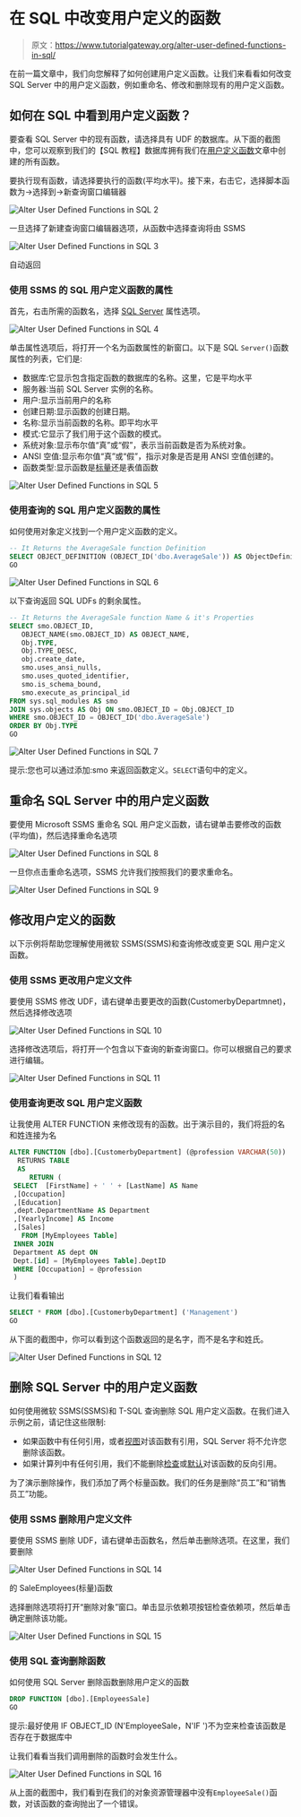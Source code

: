 # 在 SQL 中改变用户定义的函数

> 原文：<https://www.tutorialgateway.org/alter-user-defined-functions-in-sql/>

在前一篇文章中，我们向您解释了如何创建用户定义函数。让我们来看看如何改变 SQL Server 中的用户定义函数，例如重命名、修改和删除现有的用户定义函数。

## 如何在 SQL 中看到用户定义函数？

要查看 SQL Server 中的现有函数，请选择具有 UDF 的数据库。从下面的截图中，您可以观察到我们的【SQL 教程】数据库拥有我们在[用户定义函数](https://www.tutorialgateway.org/user-defined-functions-in-sql/)文章中创建的所有函数。

要执行现有函数，请选择要执行的函数(平均水平)。接下来，右击它，选择脚本函数为->选择到->新查询窗口编辑器

![Alter User Defined Functions in SQL 2](img/4feae97c2f99ba7fbd39f69adb66f159.png)

一旦选择了新建查询窗口编辑器选项，从函数中选择查询将由 SSMS

![Alter User Defined Functions in SQL 3](img/9b7023387f491527fef3e651519187e4.png)

自动返回

### 使用 SSMS 的 SQL 用户定义函数的属性

首先，右击所需的函数名，选择 [SQL Server](https://www.tutorialgateway.org/sql/) 属性选项。

![Alter User Defined Functions in SQL 4](img/e5b6eb0ab8d6bd58ce5861db1ee7965c.png)

单击属性选项后，将打开一个名为函数属性的新窗口。以下是 SQL `Server()`函数属性的列表，它们是:

*   数据库:它显示包含指定函数的数据库的名称。这里，它是平均水平
*   服务器:当前 SQL Server 实例的名称。
*   用户:显示当前用户的名称
*   创建日期:显示函数的创建日期。
*   名称:显示当前函数的名称。即平均水平
*   模式:它显示了我们用于这个函数的模式。
*   系统对象:显示布尔值“真”或“假”，表示当前函数是否为系统对象。
*   ANSI 空值:显示布尔值“真”或“假”，指示对象是否是用 ANSI 空值创建的。
*   函数类型:显示函数是[标量](https://www.tutorialgateway.org/user-defined-functions-in-sql/)还是表值函数

![Alter User Defined Functions in SQL 5](img/97ec8c7d0a3bc75edb4ada9111add255.png)

### 使用查询的 SQL 用户定义函数的属性

如何使用对象定义找到一个用户定义函数的定义。

```sql
-- It Returns the AverageSale function Definition  
SELECT OBJECT_DEFINITION (OBJECT_ID('dbo.AverageSale')) AS ObjectDefinition;  
GO
```

![Alter User Defined Functions in SQL 6](img/f08846af5c8181d287806086d70998ff.png)

以下查询返回 SQL UDFs 的剩余属性。

```sql
-- It Returns the AverageSale function Name & it's Properties  
SELECT smo.OBJECT_ID,   
   OBJECT_NAME(smo.OBJECT_ID) AS OBJECT_NAME,   
   Obj.TYPE,   
   Obj.TYPE_DESC,  
   obj.create_date,
   smo.uses_ansi_nulls,  
   smo.uses_quoted_identifier,  
   smo.is_schema_bound,  
   smo.execute_as_principal_id  
FROM sys.sql_modules AS smo  
JOIN sys.objects AS Obj ON smo.OBJECT_ID = Obj.OBJECT_ID  
WHERE smo.OBJECT_ID = OBJECT_ID('dbo.AverageSale')  
ORDER BY Obj.TYPE  
GO
```

![Alter User Defined Functions in SQL 7](img/e2019fd17446e91ef07d402582aef762.png)

提示:您也可以通过添加:smo 来返回函数定义。`SELECT`语句中的定义。

## 重命名 SQL Server 中的用户定义函数

要使用 Microsoft SSMS 重命名 SQL 用户定义函数，请右键单击要修改的函数(平均值)，然后选择重命名选项

![Alter User Defined Functions in SQL 8](img/56c38c3ae8855859e975cc1cb9411e8e.png)

一旦你点击重命名选项，SSMS 允许我们按照我们的要求重命名。

![Alter User Defined Functions in SQL 9](img/93acdb944c2bcf8c999df6e101c1392d.png)

## 修改用户定义的函数

以下示例将帮助您理解使用微软 SSMS(SSMS)和查询修改或变更 SQL 用户定义函数。

### 使用 SSMS 更改用户定义文件

要使用 SSMS 修改 UDF，请右键单击要更改的函数(CustomerbyDepartmnet)，然后选择修改选项

![Alter User Defined Functions in SQL 10](img/86ca6e8ecc30fac6910b2264a613480a.png)

选择修改选项后，将打开一个包含以下查询的新查询窗口。你可以根据自己的要求进行编辑。

![Alter User Defined Functions in SQL 11](img/86defba0907f484e81afa4a542224095.png)

### 使用查询更改 SQL 用户定义函数

让我使用 ALTER FUNCTION 来修改现有的函数。出于演示目的，我们将[将](https://www.tutorialgateway.org/sql-concat-function/)的名和姓连接为名

```sql
ALTER FUNCTION [dbo].[CustomerbyDepartment] (@profession VARCHAR(50))
  RETURNS TABLE
  AS
     RETURN (
 SELECT  [FirstName] + ' ' + [LastName] AS Name
 ,[Occupation]
 ,[Education]
 ,dept.DepartmentName AS Department
 ,[YearlyIncome] AS Income
 ,[Sales]
   FROM [MyEmployees Table]
 INNER JOIN 
 Department AS dept ON
 Dept.[id] = [MyEmployees Table].DeptID
 WHERE [Occupation] = @profession
 )
```

让我们看看输出

```sql
SELECT * FROM [dbo].[CustomerbyDepartment] ('Management')
GO
```

从下面的截图中，你可以看到这个函数返回的是名字，而不是名字和姓氏。

![Alter User Defined Functions in SQL 12](img/36702138c9b4582a97bbe12d35cb3134.png)

## 删除 SQL Server 中的用户定义函数

如何使用微软 SSMS(SSMS)和 T-SQL 查询删除 SQL 用户定义函数。在我们进入示例之前，请记住这些限制:

*   如果函数中有任何引用，或者[视图](https://www.tutorialgateway.org/views-in-sql-server/)对该函数有引用，SQL Server 将不允许您删除该函数。
*   如果计算列中有任何引用，我们不能删除[检查](https://www.tutorialgateway.org/sql-check-constraint/)或[默认](https://www.tutorialgateway.org/sql-default-constraint/)对该函数的反向引用。

为了演示删除操作，我们添加了两个标量函数。我们的任务是删除“员工”和“销售员工”功能。

### 使用 SSMS 删除用户定义文件

要使用 SSMS 删除 UDF，请右键单击函数名，然后单击删除选项。在这里，我们要删除

![Alter User Defined Functions in SQL 14](img/ae3927299e76a56fe37917f07efc4cb3.png)

的 SaleEmployees(标量)函数

选择删除选项将打开“删除对象”窗口。单击显示依赖项按钮检查依赖项，然后单击确定删除该功能。

![Alter User Defined Functions in SQL 15](img/061df74f8cfb11cca585a8605d7aa4b2.png)

### 使用 SQL 查询删除函数

如何使用 SQL Server 删除函数删除用户定义的函数

```sql
DROP FUNCTION [dbo].[EmployeesSale]
GO
```

提示:最好使用 IF OBJECT_ID (N'EmployeeSale，N'IF ')不为空来检查该函数是否存在于数据库中

让我们看看当我们调用删除的函数时会发生什么。

![Alter User Defined Functions in SQL 16](img/5fc2c383fc7c741f0a878b1d8bfc0ebc.png)

从上面的截图中，我们看到在我们的对象资源管理器中没有`EmployeeSale()`函数，对该函数的查询抛出了一个错误。
